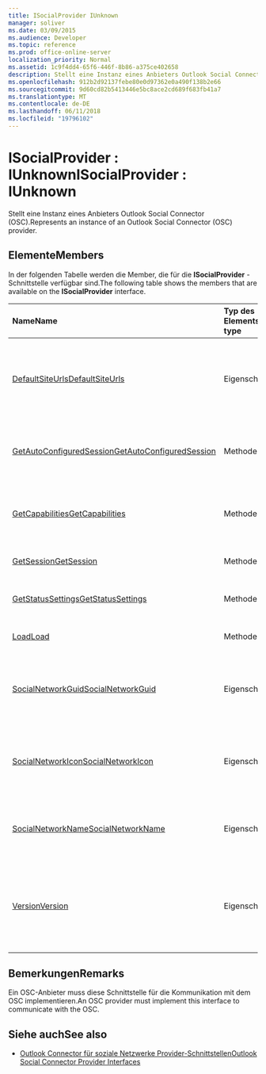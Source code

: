 ```yaml
---
title: ISocialProvider IUnknown
manager: soliver
ms.date: 03/09/2015
ms.audience: Developer
ms.topic: reference
ms.prod: office-online-server
localization_priority: Normal
ms.assetid: 1c9f4dd4-65f6-446f-8b86-a375ce402658
description: Stellt eine Instanz eines Anbieters Outlook Social Connector (OSC).
ms.openlocfilehash: 912b2d92137febe80e0d97362e0a490f138b2e66
ms.sourcegitcommit: 9d60cd82b5413446e5bc8ace2cd689f683fb41a7
ms.translationtype: MT
ms.contentlocale: de-DE
ms.lasthandoff: 06/11/2018
ms.locfileid: "19796102"
---
```

# <a name="isocialprovider--iunknown"></a><span data-ttu-id="29ff3-103">ISocialProvider : IUnknown</span><span class="sxs-lookup"><span data-stu-id="29ff3-103">ISocialProvider : IUnknown</span></span>

<span data-ttu-id="29ff3-104">Stellt eine Instanz eines Anbieters Outlook Social Connector (OSC).</span><span class="sxs-lookup"><span data-stu-id="29ff3-104">Represents an instance of an Outlook Social Connector (OSC) provider.</span></span>
  
## <a name="members"></a><span data-ttu-id="29ff3-105">Elemente</span><span class="sxs-lookup"><span data-stu-id="29ff3-105">Members</span></span>

<span data-ttu-id="29ff3-106">In der folgenden Tabelle werden die Member, die für die **ISocialProvider** -Schnittstelle verfügbar sind.</span><span class="sxs-lookup"><span data-stu-id="29ff3-106">The following table shows the members that are available on the **ISocialProvider** interface.</span></span> 
  
|<span data-ttu-id="29ff3-107">**Name**</span><span class="sxs-lookup"><span data-stu-id="29ff3-107">**Name**</span></span>|<span data-ttu-id="29ff3-108">**Typ des Elements**</span><span class="sxs-lookup"><span data-stu-id="29ff3-108">**Member type**</span></span>|<span data-ttu-id="29ff3-109">**Beschreibung**</span><span class="sxs-lookup"><span data-stu-id="29ff3-109">**Description**</span></span>|
|:-----|:-----|:-----|
|[<span data-ttu-id="29ff3-110">DefaultSiteUrls</span><span class="sxs-lookup"><span data-stu-id="29ff3-110">DefaultSiteUrls</span></span>](isocialprovider-defaultsiteurls.md) <br/> |<span data-ttu-id="29ff3-111">Eigenschaft</span><span class="sxs-lookup"><span data-stu-id="29ff3-111">Property</span></span>  <br/> |<span data-ttu-id="29ff3-112">Gibt ein Array von Zeichenfolgen, die Website-URLs für den OSC-Anbieter angeben.</span><span class="sxs-lookup"><span data-stu-id="29ff3-112">Returns an array of strings that specify site URLs for the OSC provider.</span></span>  <br/> |
|[<span data-ttu-id="29ff3-113">GetAutoConfiguredSession</span><span class="sxs-lookup"><span data-stu-id="29ff3-113">GetAutoConfiguredSession</span></span>](isocialprovider-getautoconfiguredsession.md) <br/> |<span data-ttu-id="29ff3-114">Methode</span><span class="sxs-lookup"><span data-stu-id="29ff3-114">Method</span></span>  <br/> |<span data-ttu-id="29ff3-115">Ruft eine automatisch konfigurierte [ISocialSession](isocialsessioniunknown.md) -Schnittstelle.</span><span class="sxs-lookup"><span data-stu-id="29ff3-115">Gets an automatically configured [ISocialSession](isocialsessioniunknown.md) interface.</span></span>  <br/> |
|[<span data-ttu-id="29ff3-116">GetCapabilities</span><span class="sxs-lookup"><span data-stu-id="29ff3-116">GetCapabilities</span></span>](isocialprovider-getcapabilities.md) <br/> |<span data-ttu-id="29ff3-117">Methode</span><span class="sxs-lookup"><span data-stu-id="29ff3-117">Method</span></span>  <br/> |<span data-ttu-id="29ff3-118">Ruft eine Zeichenfolge, die vom Anbieterfunktionen beschreibt.</span><span class="sxs-lookup"><span data-stu-id="29ff3-118">Gets a string that describes provider capabilities.</span></span>  <br/> |
|[<span data-ttu-id="29ff3-119">GetSession</span><span class="sxs-lookup"><span data-stu-id="29ff3-119">GetSession</span></span>](isocialprovider-getsession.md) <br/> |<span data-ttu-id="29ff3-120">Methode</span><span class="sxs-lookup"><span data-stu-id="29ff3-120">Method</span></span>  <br/> |<span data-ttu-id="29ff3-121">Ruft eine [ISocialSession](isocialsessioniunknown.md) -Schnittstelle.</span><span class="sxs-lookup"><span data-stu-id="29ff3-121">Gets an [ISocialSession](isocialsessioniunknown.md) interface.</span></span>  <br/> |
|[<span data-ttu-id="29ff3-122">GetStatusSettings</span><span class="sxs-lookup"><span data-stu-id="29ff3-122">GetStatusSettings</span></span>](isocialprovider-getstatussettings.md) <br/> |<span data-ttu-id="29ff3-123">Methode</span><span class="sxs-lookup"><span data-stu-id="29ff3-123">Method</span></span>  <br/> |<span data-ttu-id="29ff3-124">Diese Methode wird derzeit nicht unterstützt.</span><span class="sxs-lookup"><span data-stu-id="29ff3-124">This method is currently not supported.</span></span>  <br/> |
|[<span data-ttu-id="29ff3-125">Load</span><span class="sxs-lookup"><span data-stu-id="29ff3-125">Load</span></span>](isocialprovider-load.md) <br/> |<span data-ttu-id="29ff3-126">Methode</span><span class="sxs-lookup"><span data-stu-id="29ff3-126">Method</span></span>  <br/> |<span data-ttu-id="29ff3-127">Initialisiert den OSC-Anbieter.</span><span class="sxs-lookup"><span data-stu-id="29ff3-127">Initializes the OSC provider.</span></span>  <br/> |
|[<span data-ttu-id="29ff3-128">SocialNetworkGuid</span><span class="sxs-lookup"><span data-stu-id="29ff3-128">SocialNetworkGuid</span></span>](isocialprovider-socialnetworkguid.md) <br/> |<span data-ttu-id="29ff3-129">Eigenschaft</span><span class="sxs-lookup"><span data-stu-id="29ff3-129">Property</span></span>  <br/> |<span data-ttu-id="29ff3-130">Gibt eine GUID, die einen eindeutigen Bezeichner für das soziale Netzwerk darstellt.</span><span class="sxs-lookup"><span data-stu-id="29ff3-130">Returns a GUID that represents a unique identifier for the social network.</span></span>  <br/> |
|[<span data-ttu-id="29ff3-131">SocialNetworkIcon</span><span class="sxs-lookup"><span data-stu-id="29ff3-131">SocialNetworkIcon</span></span>](isocialprovider-socialnetworkicon.md) <br/> |<span data-ttu-id="29ff3-132">Eigenschaft</span><span class="sxs-lookup"><span data-stu-id="29ff3-132">Property</span></span>  <br/> |<span data-ttu-id="29ff3-133">Gibt ein Array von Bytes, die das Symbol für das soziale Netzwerk darstellt.</span><span class="sxs-lookup"><span data-stu-id="29ff3-133">Returns an array of bytes that represents the icon for the social network.</span></span>  <br/> |
|[<span data-ttu-id="29ff3-134">SocialNetworkName</span><span class="sxs-lookup"><span data-stu-id="29ff3-134">SocialNetworkName</span></span>](isocialprovider-socialnetworkname.md) <br/> |<span data-ttu-id="29ff3-135">Eigenschaft</span><span class="sxs-lookup"><span data-stu-id="29ff3-135">Property</span></span>  <br/> |<span data-ttu-id="29ff3-136">Gibt eine Zeichenfolge, die den Namen für soziale Netzwerke darstellt.</span><span class="sxs-lookup"><span data-stu-id="29ff3-136">Returns a string that represents the social network name.</span></span>  <br/> |
|[<span data-ttu-id="29ff3-137">Version</span><span class="sxs-lookup"><span data-stu-id="29ff3-137">Version</span></span>](isocialprovider-version.md) <br/> |<span data-ttu-id="29ff3-138">Eigenschaft</span><span class="sxs-lookup"><span data-stu-id="29ff3-138">Property</span></span>  <br/> |<span data-ttu-id="29ff3-139">Gibt eine Zeichenfolge, die die Versionsnummer des Anbieters für diese für soziale Netzwerke darstellt.</span><span class="sxs-lookup"><span data-stu-id="29ff3-139">Returns a string that represents the version number of the provider for this social network.</span></span>  <br/> |
   
## <a name="remarks"></a><span data-ttu-id="29ff3-140">Bemerkungen</span><span class="sxs-lookup"><span data-stu-id="29ff3-140">Remarks</span></span>

<span data-ttu-id="29ff3-141">Ein OSC-Anbieter muss diese Schnittstelle für die Kommunikation mit dem OSC implementieren.</span><span class="sxs-lookup"><span data-stu-id="29ff3-141">An OSC provider must implement this interface to communicate with the OSC.</span></span>
  
## <a name="see-also"></a><span data-ttu-id="29ff3-142">Siehe auch</span><span class="sxs-lookup"><span data-stu-id="29ff3-142">See also</span></span>

- [<span data-ttu-id="29ff3-143">Outlook Connector für soziale Netzwerke Provider-Schnittstellen</span><span class="sxs-lookup"><span data-stu-id="29ff3-143">Outlook Social Connector Provider Interfaces</span></span>](outlook-social-connector-provider-interfaces.md)

